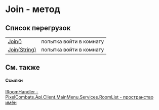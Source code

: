 # Join - метод


## Список перегрузок
<table>
<tr>
<td><a href="9832b31c-0ca4-ecdf-0ca1-6cd9db12fb01">Join()</a></td>
<td>попытка войти в комнату</td></tr>
<tr>
<td><a href="099fd86e-3bb2-66d7-c06a-5a14c5d01bc5">Join(String)</a></td>
<td>попытка войти в комнату</td></tr>
</table>

## См. также


#### Ссылки
<a href="0ad6daa6-a233-4ab8-6e7f-28a884e19914">IRoomHandler - </a>  
<a href="ae7ef404-1be2-4da8-5f79-9ca48b77858c">PixelCombats.Api.Client.MainMenu.Services.RoomList - пространство имён</a>  
